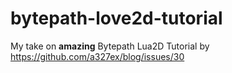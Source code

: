 # bytepath-love2d-tutorial

My take on **amazing** Bytepath Lua2D Tutorial by https://github.com/a327ex/blog/issues/30
